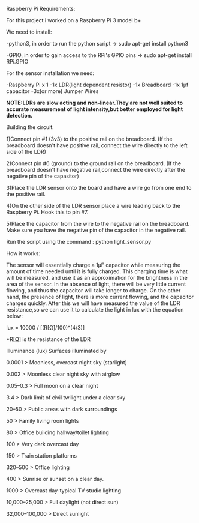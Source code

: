 Raspberry Pi Requirements:

For this project i worked on a Raspberry Pi 3 model b+

We need to install:

-python3, in order to run the python script -> sudo apt-get install python3

-GPIO, in order to gain access to the RPi's GPIO pins -> sudo apt-get install RPi.GPIO

For the sensor installation we need:

-Raspberry Pi x 1
-1x LDR(light dependent resistor)
-1x Breadboard
-1x 1µf capacitor
-3x(or more) Jumper Wires

**NOTE:LDRs are slow acting and non-linear.They are not well suited to accurate measurement of light intensity,but 
better employed for light detection.**

Building the circuit:

1)Connect pin #1 (3v3) to the positive rail on the breadboard.
(If the breadboard doesn't have positive rail, connect the wire directly to the left side of the LDR)

2)Connect pin #6 (ground) to the ground rail on the breadboard.
(If the breadboard doesn't have negative rail,connect the wire directly after the negative pin of the capasitor)

3)Place the LDR sensor onto the board and have a wire go from one end to the positive rail.

4)On the other side of the LDR sensor place a wire leading back to the Raspberry Pi. Hook this to pin #7.

5)Place the capacitor from the wire to the negative rail on the breadboard. Make sure you have the negative 
pin of the capacitor in the negative rail.
 
Run the script using the command : python light_sensor.py

How it works:

The sensor will essentially charge a 1µF capacitor while measuring the amount of time needed until it 
is fully charged. This charging time is what will be measured, and use it as an approximation 
for the brightness in the area of the sensor. In the absence of light, there will be very little current flowing, 
and thus the capacitor will take longer to charge. On the other hand, 
the presence of light, there is more current flowing, and the capacitor charges quickly.
After this we will have measured the value of the LDR resistance,so we can use it to calculate the light in lux with 
the equation below:

lux = 10000 / [(R[Ω]/100)^(4/3)]

*R[Ω] is the resistance of the LDR


Illuminance (lux)	Surfaces illuminated by

0.0001   	  >      Moonless, overcast night sky (starlight)   

0.002	       >         Moonless clear night sky with airglow

0.05–0.3	    >    Full moon on a clear night

3.4	         >       Dark limit of civil twilight under a clear sky

20–50	        >        Public areas with dark surroundings

50	           >     Family living room lights

80	           >     Office building hallway/toilet lighting

100	          >      Very dark overcast day

150	          >      Train station platforms

320–500	       >         Office lighting

400	           >     Sunrise or sunset on a clear day.

1000	           >     Overcast day-typical TV studio lighting

10,000–25,000	   >     Full daylight (not direct sun)

32,000–100,000	   >     Direct sunlight


